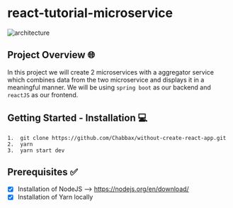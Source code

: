 # react-tutorial-microservice

![architecture](Frame2.png)

## Project Overview :globe_with_meridians:	
In this project we will create 2 microservices with a aggregator service which combines data from the two microservice and displays it in a meaningful manner. We will be using `spring boot` as our backend and `reactJS` as our frontend.

## Getting Started - Installation :computer:

```
1.  git clone https://github.com/Chabbax/without-create-react-app.git
2.  yarn
3.  yarn start dev
```

## Prerequisites :white_check_mark:
- [x] Installation of NodeJS --> https://nodejs.org/en/download/
- [x] Installation of Yarn locally
